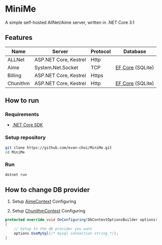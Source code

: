 # MiniMe
A simple self-hosted AllNet/Aime server, written in .NET Core 3.1

## Features
| Name | Server | Protocol | Database |
| --- | --- | --- | -- |
| ALLNet | ASP.NET Core, Kestrel | Http | |
| Aime | System.Net.Socket | TCP | [EF Core](https://github.com/dotnet/efcore) (SQLite) |
| Billing | ASP.NET Core, Kestrel | Https | |
| Chunithm | ASP.NET Core, Kestrel | Http | [EF Core](https://github.com/dotnet/efcore) (SQLite) |

## How to run

### Requirements
- [.NET Core SDK](https://dotnet.microsoft.com/download)

### Setup repository
```sh
git clone https://github.com/evan-choi/MiniMe.git
cd MiniMe
```

### Run
```sh
dotnet run
```

## How to change DB provider
1. Setup [AimeContext](https://github.com/evan-choi/MiniMe/blob/master/MiniMe.Aime/Data/AimeContext.cs#L18) Configuring

2. Setup [ChunithmContext](https://github.com/evan-choi/MiniMe/blob/master/MiniMe.Chunithm/Data/ChunithmContext.cs#L18) Configuring 

```cs
protected override void OnConfiguring(DbContextOptionsBuilder options)
{
    // Setup to the db provider you want
    options.UseMySql(/* mysql connection string */);
}
```
